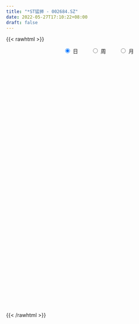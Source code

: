```yaml
---
title: "*ST猛狮 - 002684.SZ"
date: 2022-05-27T17:10:22+08:00
draft: false
---
```

{{< rawhtml >}}
    <div style="text-align: center">
        <label style="padding: 1rem;"><input style="margin-right: .5rem" type="radio" name="period" value="D" checked onclick="period_change(this)">日</label>
        <label style="padding: 1rem;"><input style="margin-right: .5rem" type="radio" name="period" value="W" onclick="period_change(this)">周</label>
        <label style="padding: 1rem;"><input style="margin-right: .5rem" type="radio" name="period" value="M" onclick="period_change(this)">月</label>
    </div>
    <div id="chart" style="height: 700px;"></div> 
    <script type="text/javascript">
        const D_v = [68658.12,59953.4,62856.44,52971.79,72385.37,106961.06,128872.38,133737.3,27646.0,139068.19,127436.49,14644.0,12486.19,20031.07,9833.61,121046.17,46071.0,245497.45,82602.87,15179.0,404014.61,165257.11,10310.57,365838.07,289320.06,208214.78,184524.5,172767.74,177844.11,37338.5,124174.64,274659.53,135331.03,344125.95,238218.56,139671.48,229275.99,200782.03,97525.54,220136.68,138974.07,151183.39,146454.8,115836.39,94513.06,138067.07,79604.88,75981.7,118878.3,92900.66,53537.76,28205.95,181330.69,84608.58,380886.51,229571.09,47563.61,323766.12,205575.9,243277.21,159112.17,168727.17,121867.26,139891.18,103798.99,92843.18,219789.51,248811.68,163109.73,21657.13,24930.96,428241.25,206546.52,112957.24,353219.28,235577.96,217799.98,238201.99,205269.67,152335.07,182016.16,131108.66,316860.97,202354.56,267602.01,191766.23,138732.73,165744.58,88468.84,244027.46,160520.21,183145.58,177636.7,155294.5,103226.93,123749.0,52133.5,242994.87,115068.07,85315.03,95152.97,127931.61,107982.25,81931.0,67758.11,54093.53,59549.14,50500.18,87323.29,46211.3,47123.0,54872.5,65532.17,69880.68,106986.75,52597.55,45606.0,66887.8,46443.5,75153.3,116328.17,97513.83,52583.07,58441.5,65038.7,58018.14,67907.34,26278.5,189996.05,133403.5,141704.85,91636.05,81964.0,69615.43,87948.54,112268.97,84705.5,97878.53,96827.0,68697.5,77219.5,77639.5,110079.6,116626.37,73170.0,28923.0,20443.0,308397.25,229289.87,354881.33,286934.95,199022.45,182734.0,31798.0,19392.0,476272.34,246488.95,212989.37,160905.59,223763.5,176205.05,250120.79,284436.9,179497.5,100406.11,232089.61,106908.4,143634.11,114440.5,112607.18,113054.61,162497.14,228748.0,235814.17,110105.5,205608.53,24137.0,304480.74,330479.13,173174.5,128077.16,134052.16,107167.12,102614.5,89367.0,90900.0,80808.08,177929.0,131863.31,64036.56,94733.0,142320.93,79169.0,171345.63,125883.72,125800.03,113939.0,127489.06,113166.56,123151.74,142152.0,149465.04,112014.0,58683.85,137175.66,151724.3,103946.0,57673.5,72138.66,66092.0,77868.64,71279.66,118596.66,130872.5,122518.5,69605.0,74879.0,76721.0,100256.5,78433.0,63324.0,40571.0,54846.13,46848.13,38363.0,49106.5,62819.66,36840.03,31977.0,167242.52,86071.0,75934.0,37078.0,159079.59,80054.18,109801.48,109517.19,124572.57,83385.68,106140.13,45877.5,197824.19,113753.5,145034.64,121300.6,204540.11,98666.36,18279.0,7931.0,106371.0]
const D_histogram = [0.0,0.0006381766,-0.0034639719,-0.0090379746,-0.0164980625,-0.027264346,-0.0260746522,-0.0276049459,-0.0332496439,-0.0283379509,-0.0170026078,-0.0015583336,0.0156552765,0.0336780011,0.0518244998,0.0689791896,0.067224969,0.0707885186,0.0779751718,0.0875164353,0.0901757668,0.095834821,0.1034971359,0.1073102573,0.0967791273,0.0807796618,0.0664745911,0.0410663879,0.0137663576,0.0039110723,0.0054975314,0.0147979362,0.0290501992,0.0328293197,0.0189221423,0.0182279813,0.0155995006,0.0156899206,0.0244639374,0.0228487184,0.0192215597,0.0061833918,-0.0005968458,-0.005650649,-0.0195553749,-0.0420632682,-0.0559241558,-0.0622348413,-0.0767422535,-0.0807737389,-0.0695473832,-0.0485495231,-0.0217789852,0.0078942149,0.0314314703,0.0293956815,0.0381743437,0.0512695652,0.0560561693,0.050150995,0.0268906729,0.0098649516,-0.0055738936,-0.0134524921,-0.0244451007,-0.0367575444,-0.0306608961,-0.012637323,0.0125839697,0.041604007,0.0720270982,0.0677472415,0.0756095587,0.0911360468,0.1117210003,0.0996812315,0.1020584081,0.1048183232,0.0787166012,0.0567736776,0.0550508865,0.0672428755,0.0573696926,0.064047601,0.0531617729,0.0438421777,0.0333401839,0.0040645059,0.0015615069,-0.0165802518,-0.0492788611,-0.0924658739,-0.1295413056,-0.1426783646,-0.1627718151,-0.1838865453,-0.172844755,-0.1482145276,-0.1243169738,-0.1044007579,-0.1005495907,-0.0767460945,-0.0619314161,-0.06295886,-0.0577640668,-0.0526390196,-0.0540881426,-0.0492477586,-0.0635810879,-0.0813777185,-0.0951212612,-0.0881563778,-0.0639088021,-0.0267633234,-0.0032033932,0.0176335722,0.0279732177,0.0190022124,0.0162235763,0.0327511203,0.0419312339,0.031889428,0.0242933069,0.0255928686,0.0265980257,0.0145418086,0.0102140777,0.0262502383,0.0458533237,0.0340129448,0.0042839347,-0.0178778737,-0.0251597279,-0.0360777535,-0.0224550493,-0.0132589353,-0.0162236509,-0.0240654401,-0.0376890381,-0.0420111334,-0.0280555475,-0.0339439744,-0.0461406082,-0.0545266292,-0.0605985223,-0.0788034361,-0.1028409748,-0.0958546217,-0.0836107445,-0.087029954,-0.0960598234,-0.087492393,-0.0598487256,-0.0541081704,-0.0616354908,-0.0756674311,-0.0928683021,-0.0873294983,-0.0906035774,-0.0983850877,-0.0968724298,-0.0970509912,-0.0763610111,-0.0600941869,-0.0300847087,0.0012902316,0.0159189342,0.0256300427,0.0233951137,0.014374653,0.0079230236,0.0193560506,0.0171046672,0.0306059088,0.0532030761,0.0725374325,0.0975823286,0.1253093524,0.1261749612,0.1200822269,0.1020157178,0.0739679571,0.0543675729,0.039689057,0.0243072491,0.0213609262,0.0186565699,0.0302430044,0.0252214308,0.0227595667,0.02772285,0.0433984688,0.0482751235,0.0498465856,0.0517031344,0.0611813244,0.058207712,0.0659598879,0.0792398859,0.0842588495,0.0925792845,0.1080654297,0.0957141356,0.0669823738,0.0484824516,0.0378931198,0.0346452671,0.0265175558,0.0131441664,-0.0009314856,-0.0236417831,-0.0409470639,-0.0545022634,-0.0604049406,-0.0687221815,-0.0696638926,-0.0747090933,-0.08699694,-0.0978764909,-0.0879346458,-0.0741975732,-0.0573563808,-0.0431507626,-0.0306052272,-0.0184117485,-0.0159706432,-0.021648233,-0.0199421382,-0.013652077,0.0035088023,0.0125358147,0.0057520683,-0.0099608739,-0.029785885,-0.0434229937,-0.0593877386,-0.0739246158,-0.0840832904,-0.0926881449,-0.1009331128,-0.1076520722,-0.09558621,-0.0893918069,-0.0697677302,-0.0419577294,-0.026333582,-0.0210208454,-0.0217635163,-0.0262130639,-0.0320548357]
const D_fast = [0.0,0.0007977208,-0.0041704207,-0.0120039171,-0.0235885206,-0.0411708906,-0.0464998599,-0.0549313901,-0.068888499,-0.0710612938,-0.0639766026,-0.0489219117,-0.0277944826,-0.0013522577,0.0297503659,0.0641498532,0.0792018748,0.1004625541,0.1271430003,0.1585633726,0.1837666458,0.2133844052,0.2469210041,0.2775616898,0.2912253417,0.2954207916,0.2977343686,0.2825927624,0.2587343215,0.2498568043,0.2528176463,0.2658175351,0.2873323479,0.2993187984,0.2901421565,0.2940049908,0.2952763853,0.2992892855,0.3141792866,0.3182762472,0.3194544785,0.3079621585,0.3010327094,0.294566244,0.2757726744,0.242748964,0.2149070374,0.1930376416,0.159344666,0.1351197459,0.1289592558,0.1378197351,0.1591455267,0.1907922805,0.2221874035,0.2275005351,0.2458227832,0.2717353959,0.2905360425,0.2971686169,0.280630963,0.2660714797,0.249239161,0.2379974394,0.2208935557,0.1993917259,0.1978231502,0.2126873925,0.2410546777,0.2804757167,0.3289055824,0.3415625361,0.368327243,0.4066377427,0.4551529464,0.4680334854,0.495925264,0.52488976,0.5184671883,0.5107176841,0.5227576146,0.5517603224,0.5562295627,0.5789193714,0.5813239865,0.5829649358,0.5807979879,0.5525384364,0.550425814,0.5281389924,0.4831206679,0.4168171866,0.3473564285,0.2985497784,0.2377633741,0.1706770076,0.1385076092,0.1260842046,0.1189025149,0.1127185414,0.0914323109,0.0960492835,0.0953811078,0.078613949,0.0693677254,0.0613330178,0.0463618592,0.0388903034,0.0086617022,-0.0294793581,-0.067003216,-0.082077427,-0.0738070519,-0.0433524041,-0.0205933222,0.0046520363,0.0219849862,0.0177645341,0.019041792,0.043757116,0.0634200381,0.0613505892,0.0598277949,0.0675255737,0.0751802372,0.0667594723,0.0649852608,0.087583981,0.1186503973,0.1153132546,0.0866552282,0.0600239513,0.0464521652,0.0265147012,0.0345236431,0.0404050233,0.033384395,0.0195262458,-0.0035196118,-0.0183444904,-0.0114027914,-0.025777212,-0.0495089977,-0.071526676,-0.0927481998,-0.1306539725,-0.1804017549,-0.1973790573,-0.2060378662,-0.2312145641,-0.2642593894,-0.2775650573,-0.2648835713,-0.2726700586,-0.2956062518,-0.3285550498,-0.3689729964,-0.3852665672,-0.4111915406,-0.4435693228,-0.4662747724,-0.4907160816,-0.4891163543,-0.4878730767,-0.4653847758,-0.4336872776,-0.4150788414,-0.3989602222,-0.3953463727,-0.4007731702,-0.4052440438,-0.388972004,-0.3869472207,-0.3657945019,-0.3298965655,-0.2924278511,-0.2429873728,-0.1839330109,-0.1515236618,-0.1275958394,-0.1201584191,-0.1297141904,-0.1357226815,-0.1404789331,-0.1497839287,-0.1473900201,-0.1454302339,-0.1262830483,-0.1249992642,-0.1217712366,-0.1098772408,-0.0833520048,-0.0664065692,-0.0523734607,-0.0375911283,-0.0128176072,-0.0012392917,0.0230028563,0.0560928257,0.0821765017,0.1136417579,0.1561442604,0.1677215002,0.155735332,0.1493560226,0.1482399708,0.1536534348,0.1521551125,0.1420677647,0.1277592413,0.099138498,0.0715964513,0.0444156859,0.0234117736,-0.0020860127,-0.020443697,-0.044166171,-0.0782032527,-0.1135519263,-0.1255937427,-0.1304060633,-0.1279039662,-0.1244860387,-0.1195918101,-0.1120012685,-0.113552824,-0.1246424721,-0.1279219118,-0.1250448698,-0.10700679,-0.0948458238,-0.1001915532,-0.1183947138,-0.1456661962,-0.1701590534,-0.2009707329,-0.233988764,-0.2651682612,-0.296945152,-0.3304233981,-0.3640553755,-0.3758860658,-0.3920396144,-0.3898574703,-0.3725369019,-0.3634961499,-0.3634386246,-0.3696221746,-0.3806249882,-0.394480469]
const D_slow = [0.0,0.0001595442,-0.0007064488,-0.0029659425,-0.0070904581,-0.0139065446,-0.0204252076,-0.0273264441,-0.0356388551,-0.0427233428,-0.0469739948,-0.0473635782,-0.0434497591,-0.0350302588,-0.0220741338,-0.0048293364,0.0119769058,0.0296740355,0.0491678284,0.0710469373,0.093590879,0.1175495842,0.1434238682,0.1702514325,0.1944462144,0.2146411298,0.2312597776,0.2415263745,0.2449679639,0.245945732,0.2473201149,0.2510195989,0.2582821487,0.2664894786,0.2712200142,0.2757770095,0.2796768847,0.2835993648,0.2897153492,0.2954275288,0.3002329187,0.3017787667,0.3016295552,0.300216893,0.2953280493,0.2848122322,0.2708311932,0.2552724829,0.2360869195,0.2158934848,0.198506639,0.1863692582,0.1809245119,0.1828980656,0.1907559332,0.1981048536,0.2076484395,0.2204658308,0.2344798731,0.2470176219,0.2537402901,0.256206528,0.2548130546,0.2514499316,0.2453386564,0.2361492703,0.2284840463,0.2253247155,0.228470708,0.2388717097,0.2568784842,0.2738152946,0.2927176843,0.315501696,0.3434319461,0.3683522539,0.3938668559,0.4200714367,0.4397505871,0.4539440065,0.4677067281,0.4845174469,0.4988598701,0.5148717704,0.5281622136,0.539122758,0.547457804,0.5484739305,0.5488643072,0.5447192442,0.532399529,0.5092830605,0.4768977341,0.441228143,0.4005351892,0.3545635529,0.3113523641,0.2742987322,0.2432194888,0.2171192993,0.1919819016,0.172795378,0.157312524,0.141572809,0.1271317923,0.1139720374,0.1004500017,0.0881380621,0.0722427901,0.0518983605,0.0281180452,0.0060789507,-0.0098982498,-0.0165890806,-0.017389929,-0.0129815359,-0.0059882315,-0.0012376784,0.0028182157,0.0110059958,0.0214888042,0.0294611612,0.035534488,0.0419327051,0.0485822115,0.0522176637,0.0547711831,0.0613337427,0.0727970736,0.0813003098,0.0823712935,0.0779018251,0.0716118931,0.0625924547,0.0569786924,0.0536639586,0.0496080458,0.0435916858,0.0341694263,0.023666643,0.0166527561,0.0081667625,-0.0033683896,-0.0170000469,-0.0321496774,-0.0518505365,-0.0775607802,-0.1015244356,-0.1224271217,-0.1441846102,-0.168199566,-0.1900726643,-0.2050348457,-0.2185618883,-0.233970761,-0.2528876187,-0.2761046943,-0.2979370688,-0.3205879632,-0.3451842351,-0.3694023426,-0.3936650904,-0.4127553432,-0.4277788899,-0.4353000671,-0.4349775092,-0.4309977756,-0.4245902649,-0.4187414865,-0.4151478232,-0.4131670673,-0.4083280547,-0.4040518879,-0.3964004107,-0.3830996417,-0.3649652836,-0.3405697014,-0.3092423633,-0.277698623,-0.2476780663,-0.2221741368,-0.2036821475,-0.1900902543,-0.1801679901,-0.1740911778,-0.1687509462,-0.1640868038,-0.1565260527,-0.150220695,-0.1445308033,-0.1376000908,-0.1267504736,-0.1146816927,-0.1022200463,-0.0892942627,-0.0739989316,-0.0594470036,-0.0429570316,-0.0231470602,-0.0020823478,0.0210624733,0.0480788308,0.0720073646,0.0887529581,0.100873571,0.110346851,0.1190081677,0.1256375567,0.1289235983,0.1286907269,0.1227802811,0.1125435151,0.0989179493,0.0838167142,0.0666361688,0.0492201956,0.0305429223,0.0087936873,-0.0156754354,-0.0376590969,-0.0562084902,-0.0705475854,-0.081335276,-0.0889865829,-0.09358952,-0.0975821808,-0.1029942391,-0.1079797736,-0.1113927929,-0.1105155923,-0.1073816386,-0.1059436215,-0.10843384,-0.1158803112,-0.1267360597,-0.1415829943,-0.1600641482,-0.1810849708,-0.2042570071,-0.2294902853,-0.2564033033,-0.2802998558,-0.3026478075,-0.3200897401,-0.3305791724,-0.3371625679,-0.3424177793,-0.3478586584,-0.3544119243,-0.3624256332]
const D_data = [['2021-04-19', 2.28, 2.33, 2.26, 2.37],['2021-04-20', 2.31, 2.34, 2.29, 2.41],['2021-04-21', 2.31, 2.27, 2.25, 2.31],['2021-04-22', 2.29, 2.22, 2.21, 2.29],['2021-04-23', 2.23, 2.15, 2.13, 2.24],['2021-04-26', 2.15, 2.04, 2.04, 2.15],['2021-04-27', 2.04, 2.14, 1.97, 2.14],['2021-04-28', 2.15, 2.08, 2.08, 2.22],['2021-04-30', 1.98, 1.98, 1.98, 1.98],['2021-05-06', 1.89, 2.08, 1.88, 2.08],['2021-05-07', 2.07, 2.18, 2.05, 2.18],['2021-05-10', 2.29, 2.29, 2.29, 2.29],['2021-05-11', 2.4, 2.4, 2.4, 2.4],['2021-05-12', 2.52, 2.52, 2.52, 2.52],['2021-05-13', 2.65, 2.65, 2.65, 2.65],['2021-05-14', 2.78, 2.78, 2.78, 2.78],['2021-05-17', 2.78, 2.64, 2.64, 2.78],['2021-05-18', 2.51, 2.77, 2.51, 2.77],['2021-05-19', 2.91, 2.91, 2.81, 2.91],['2021-05-20', 3.06, 3.06, 3.06, 3.06],['2021-05-21', 3.0, 3.09, 2.92, 3.21],['2021-05-24', 2.98, 3.24, 2.97, 3.24],['2021-05-25', 3.4, 3.4, 3.4, 3.4],['2021-05-26', 3.39, 3.49, 3.3, 3.57],['2021-05-27', 3.5, 3.4, 3.32, 3.63],['2021-05-28', 3.33, 3.36, 3.28, 3.48],['2021-05-31', 3.32, 3.39, 3.24, 3.45],['2021-06-01', 3.35, 3.22, 3.22, 3.38],['2021-06-02', 3.18, 3.11, 3.06, 3.2],['2021-06-03', 3.11, 3.27, 3.11, 3.27],['2021-06-04', 3.39, 3.43, 3.35, 3.43],['2021-06-07', 3.5, 3.6, 3.36, 3.6],['2021-06-08', 3.6, 3.78, 3.6, 3.78],['2021-06-09', 3.77, 3.76, 3.68, 3.97],['2021-06-10', 3.81, 3.57, 3.57, 3.89],['2021-06-11', 3.52, 3.75, 3.46, 3.75],['2021-06-15', 3.78, 3.77, 3.62, 3.94],['2021-06-16', 3.75, 3.85, 3.61, 3.95],['2021-06-17', 4.0, 4.04, 3.86, 4.04],['2021-06-18', 4.2, 3.99, 3.95, 4.24],['2021-06-21', 3.95, 4.01, 3.88, 4.1],['2021-06-22', 3.99, 3.9, 3.85, 4.08],['2021-06-23', 3.83, 3.97, 3.78, 4.04],['2021-06-24', 3.92, 4.0, 3.87, 4.03],['2021-06-25', 3.97, 3.87, 3.86, 4.05],['2021-06-28', 3.77, 3.68, 3.68, 3.85],['2021-06-29', 3.68, 3.69, 3.66, 3.84],['2021-06-30', 3.69, 3.72, 3.68, 3.83],['2021-07-01', 3.68, 3.54, 3.53, 3.77],['2021-07-02', 3.55, 3.59, 3.5, 3.71],['2021-07-05', 3.56, 3.77, 3.55, 3.77],['2021-07-06', 3.96, 3.96, 3.96, 3.96],['2021-07-07', 4.06, 4.16, 4.02, 4.16],['2021-07-08', 4.33, 4.37, 4.27, 4.37],['2021-07-09', 4.59, 4.48, 4.22, 4.59],['2021-07-12', 4.38, 4.27, 4.26, 4.58],['2021-07-13', 4.27, 4.48, 4.23, 4.48],['2021-07-14', 4.7, 4.66, 4.33, 4.7],['2021-07-15', 4.51, 4.68, 4.45, 4.81],['2021-07-16', 4.68, 4.62, 4.61, 4.91],['2021-07-19', 4.58, 4.39, 4.39, 4.8],['2021-07-20', 4.32, 4.41, 4.18, 4.53],['2021-07-21', 4.39, 4.38, 4.33, 4.5],['2021-07-22', 4.34, 4.44, 4.3, 4.56],['2021-07-23', 4.45, 4.37, 4.35, 4.49],['2021-07-26', 4.38, 4.3, 4.25, 4.45],['2021-07-27', 4.3, 4.52, 4.26, 4.52],['2021-07-28', 4.4, 4.75, 4.31, 4.75],['2021-07-29', 4.9, 4.99, 4.71, 4.99],['2021-07-30', 5.24, 5.24, 5.24, 5.24],['2021-08-02', 5.5, 5.5, 5.5, 5.5],['2021-08-03', 5.78, 5.23, 5.23, 5.78],['2021-08-04', 5.18, 5.49, 5.07, 5.49],['2021-08-05', 5.76, 5.76, 5.49, 5.76],['2021-08-06', 5.9, 6.05, 5.5, 6.05],['2021-08-09', 5.78, 5.8, 5.76, 6.03],['2021-08-10', 5.71, 6.09, 5.69, 6.09],['2021-08-11', 6.01, 6.25, 5.91, 6.38],['2021-08-12', 6.13, 5.96, 5.95, 6.25],['2021-08-13', 5.87, 6.0, 5.85, 6.23],['2021-08-16', 5.85, 6.3, 5.8, 6.3],['2021-08-17', 6.3, 6.62, 6.29, 6.62],['2021-08-18', 6.69, 6.47, 6.37, 6.95],['2021-08-19', 6.31, 6.79, 6.21, 6.79],['2021-08-20', 6.96, 6.68, 6.67, 7.03],['2021-08-23', 6.51, 6.76, 6.4, 6.9],['2021-08-24', 6.71, 6.8, 6.6, 6.93],['2021-08-25', 6.75, 6.55, 6.51, 6.93],['2021-08-26', 6.74, 6.88, 6.68, 6.88],['2021-08-27', 7.0, 6.7, 6.54, 7.12],['2021-08-30', 6.59, 6.43, 6.39, 6.69],['2021-08-31', 6.4, 6.11, 6.11, 6.6],['2021-09-01', 5.93, 5.95, 5.8, 6.09],['2021-09-02', 5.78, 6.07, 5.78, 6.21],['2021-09-03', 6.02, 5.83, 5.82, 6.16],['2021-09-06', 5.71, 5.62, 5.54, 5.87],['2021-09-07', 5.69, 5.9, 5.55, 5.9],['2021-09-08', 6.08, 6.08, 5.92, 6.2],['2021-09-09', 6.01, 6.13, 5.91, 6.33],['2021-09-10', 6.16, 6.14, 6.05, 6.27],['2021-09-13', 6.14, 5.95, 5.88, 6.15],['2021-09-14', 5.85, 6.23, 5.71, 6.25],['2021-09-15', 6.17, 6.19, 6.07, 6.38],['2021-09-16', 6.19, 6.0, 6.0, 6.28],['2021-09-17', 6.02, 6.06, 5.9, 6.21],['2021-09-22', 6.0, 6.06, 5.93, 6.13],['2021-09-23', 6.04, 5.96, 5.89, 6.15],['2021-09-24', 5.92, 6.02, 5.9, 6.09],['2021-09-27', 6.07, 5.72, 5.72, 6.07],['2021-09-28', 5.7, 5.54, 5.5, 5.78],['2021-09-29', 5.62, 5.44, 5.42, 5.67],['2021-09-30', 5.32, 5.61, 5.32, 5.7],['2021-10-08', 5.67, 5.85, 5.64, 5.89],['2021-10-11', 5.94, 6.14, 5.94, 6.14],['2021-10-12', 6.34, 6.12, 6.09, 6.41],['2021-10-13', 6.22, 6.21, 6.03, 6.28],['2021-10-14', 6.16, 6.18, 6.15, 6.35],['2021-10-15', 6.03, 5.96, 5.87, 6.2],['2021-10-18', 5.9, 6.02, 5.9, 6.11],['2021-10-19', 6.01, 6.32, 6.01, 6.32],['2021-10-20', 6.32, 6.33, 6.21, 6.52],['2021-10-21', 6.27, 6.12, 6.01, 6.39],['2021-10-22', 6.08, 6.13, 6.08, 6.32],['2021-10-25', 6.11, 6.25, 6.03, 6.37],['2021-10-26', 6.25, 6.28, 6.25, 6.45],['2021-10-27', 6.18, 6.11, 6.05, 6.35],['2021-10-28', 6.18, 6.18, 6.12, 6.32],['2021-10-29', 6.49, 6.49, 6.49, 6.49],['2021-11-01', 6.81, 6.67, 6.5, 6.81],['2021-11-02', 6.62, 6.34, 6.34, 6.69],['2021-11-03', 6.41, 6.03, 6.02, 6.41],['2021-11-04', 5.9, 5.99, 5.9, 6.12],['2021-11-05', 5.98, 6.09, 5.9, 6.18],['2021-11-08', 5.98, 5.98, 5.85, 6.07],['2021-11-09', 5.97, 6.28, 5.92, 6.28],['2021-11-10', 6.28, 6.28, 6.24, 6.49],['2021-11-11', 6.35, 6.14, 6.01, 6.37],['2021-11-12', 6.14, 6.04, 5.95, 6.14],['2021-11-15', 6.01, 5.89, 5.74, 6.09],['2021-11-16', 5.84, 5.93, 5.76, 6.04],['2021-11-17', 5.93, 6.16, 5.9, 6.22],['2021-11-18', 6.12, 5.91, 5.9, 6.15],['2021-11-19', 5.83, 5.75, 5.7, 5.99],['2021-11-22', 5.57, 5.7, 5.52, 5.82],['2021-11-23', 5.74, 5.64, 5.59, 5.86],['2021-11-24', 5.36, 5.36, 5.36, 5.36],['2021-11-25', 5.09, 5.09, 5.09, 5.09],['2021-11-26', 5.09, 5.34, 5.09, 5.34],['2021-11-29', 5.28, 5.37, 5.21, 5.46],['2021-11-30', 5.43, 5.11, 5.1, 5.64],['2021-12-01', 5.0, 4.91, 4.85, 5.06],['2021-12-02', 4.88, 5.03, 4.77, 5.14],['2021-12-03', 4.95, 5.28, 4.92, 5.28],['2021-12-06', 5.02, 5.02, 5.02, 5.02],['2021-12-07', 4.77, 4.77, 4.77, 4.77],['2021-12-08', 4.53, 4.54, 4.53, 4.74],['2021-12-09', 4.36, 4.31, 4.31, 4.38],['2021-12-10', 4.3, 4.45, 4.17, 4.48],['2021-12-13', 4.32, 4.23, 4.23, 4.37],['2021-12-14', 4.24, 4.02, 4.02, 4.24],['2021-12-15', 3.95, 3.99, 3.88, 4.1],['2021-12-16', 3.95, 3.84, 3.79, 4.05],['2021-12-17', 3.83, 4.03, 3.77, 4.03],['2021-12-20', 3.93, 3.96, 3.86, 4.05],['2021-12-21', 3.97, 4.16, 3.91, 4.16],['2021-12-22', 4.24, 4.27, 4.09, 4.37],['2021-12-23', 4.2, 4.13, 4.11, 4.27],['2021-12-24', 4.07, 4.09, 3.92, 4.18],['2021-12-27', 3.98, 3.92, 3.89, 4.01],['2021-12-28', 3.91, 3.76, 3.72, 3.92],['2021-12-29', 3.75, 3.7, 3.58, 3.76],['2021-12-30', 3.7, 3.89, 3.7, 3.89],['2021-12-31', 3.7, 3.7, 3.7, 3.79],['2022-01-04', 3.59, 3.89, 3.59, 3.89],['2022-01-05', 3.89, 4.08, 3.88, 4.08],['2022-01-06', 4.25, 4.15, 4.06, 4.25],['2022-01-07', 4.36, 4.36, 4.36, 4.36],['2022-01-10', 4.58, 4.58, 4.36, 4.58],['2022-01-11', 4.56, 4.38, 4.35, 4.69],['2022-01-12', 4.37, 4.34, 4.24, 4.46],['2022-01-13', 4.32, 4.18, 4.16, 4.38],['2022-01-14', 4.18, 3.97, 3.97, 4.18],['2022-01-17', 3.85, 3.97, 3.82, 4.05],['2022-01-18', 4.08, 3.95, 3.93, 4.16],['2022-01-19', 3.82, 3.86, 3.79, 3.92],['2022-01-20', 3.84, 3.96, 3.82, 4.05],['2022-01-21', 3.91, 3.94, 3.77, 3.96],['2022-01-24', 4.14, 4.14, 4.04, 4.14],['2022-01-25', 4.05, 3.95, 3.93, 4.16],['2022-01-26', 3.95, 3.96, 3.84, 4.07],['2022-01-27', 4.01, 4.06, 3.95, 4.15],['2022-01-28', 4.03, 4.26, 3.91, 4.26],['2022-02-07', 4.15, 4.2, 4.15, 4.3],['2022-02-08', 4.16, 4.2, 4.09, 4.41],['2022-02-09', 4.15, 4.24, 4.01, 4.25],['2022-02-10', 4.23, 4.4, 4.15, 4.44],['2022-02-11', 4.35, 4.3, 4.28, 4.53],['2022-02-14', 4.45, 4.49, 4.38, 4.52],['2022-02-15', 4.42, 4.67, 4.42, 4.7],['2022-02-16', 4.59, 4.68, 4.5, 4.71],['2022-02-17', 4.64, 4.83, 4.64, 4.89],['2022-02-18', 4.91, 5.07, 4.81, 5.07],['2022-02-21', 4.89, 4.82, 4.82, 4.96],['2022-02-22', 4.58, 4.58, 4.58, 4.65],['2022-02-23', 4.41, 4.64, 4.41, 4.78],['2022-02-24', 4.61, 4.71, 4.59, 4.87],['2022-02-25', 4.67, 4.81, 4.64, 4.89],['2022-02-28', 4.78, 4.76, 4.69, 4.85],['2022-03-01', 4.75, 4.67, 4.61, 4.77],['2022-03-02', 4.64, 4.61, 4.55, 4.72],['2022-03-03', 4.6, 4.41, 4.4, 4.65],['2022-03-04', 4.45, 4.36, 4.33, 4.56],['2022-03-07', 4.3, 4.3, 4.14, 4.49],['2022-03-08', 4.35, 4.31, 4.25, 4.48],['2022-03-09', 4.33, 4.2, 4.09, 4.4],['2022-03-10', 4.26, 4.22, 4.18, 4.3],['2022-03-11', 4.12, 4.1, 4.04, 4.15],['2022-03-14', 4.06, 3.9, 3.9, 4.15],['2022-03-15', 3.77, 3.78, 3.71, 4.01],['2022-03-16', 3.86, 3.96, 3.75, 3.97],['2022-03-17', 4.02, 4.0, 3.97, 4.1],['2022-03-18', 4.01, 4.06, 3.94, 4.09],['2022-03-21', 4.07, 4.06, 3.98, 4.12],['2022-03-22', 4.02, 4.07, 3.99, 4.11],['2022-03-23', 4.05, 4.1, 4.02, 4.14],['2022-03-24', 4.07, 3.99, 3.99, 4.11],['2022-03-25', 3.97, 3.85, 3.8, 4.03],['2022-03-28', 3.85, 3.9, 3.75, 3.92],['2022-03-29', 3.88, 3.95, 3.84, 3.95],['2022-03-30', 3.89, 4.13, 3.75, 4.15],['2022-03-31', 4.08, 4.09, 4.05, 4.27],['2022-04-01', 4.1, 3.89, 3.89, 4.12],['2022-04-06', 3.7, 3.7, 3.7, 3.7],['2022-04-07', 3.52, 3.52, 3.52, 3.7],['2022-04-08', 3.5, 3.46, 3.46, 3.58],['2022-04-11', 3.39, 3.29, 3.29, 3.49],['2022-04-12', 3.15, 3.15, 3.13, 3.24],['2022-04-13', 3.16, 3.05, 2.99, 3.26],['2022-04-14', 3.03, 2.92, 2.91, 3.11],['2022-04-15', 2.77, 2.77, 2.77, 2.86],['2022-04-18', 2.63, 2.63, 2.63, 2.76],['2022-04-19', 2.5, 2.76, 2.5, 2.76],['2022-04-20', 2.66, 2.62, 2.62, 2.83],['2022-04-21', 2.57, 2.75, 2.5, 2.75],['2022-04-22', 2.61, 2.89, 2.61, 2.89],['2022-04-25', 2.76, 2.78, 2.76, 3.03],['2022-04-26', 2.69, 2.64, 2.64, 2.82],['2022-04-27', 2.51, 2.51, 2.51, 2.51],['2022-04-28', 2.38, 2.38, 2.38, 2.38],['2022-04-29', 2.26, 2.26, 2.26, 2.36]]
const W_v = [270163.29,226162.6,257387.32,116011.4,147410.44,123173.01,120030.11,154073.55,162867.06,132885.51,84640.98,40306.73,6744.58,69506.08,101373.68,185700.56,183778.19,147838.31,198026.71,222131.82,209834.01,89391.09,122444.27,52726.06,254715.99,513823.92,231031.48,130598.99,109413.62,104338.78,140182.93,77288.12,76040.98,61718.88,50268.81,1578.0,344447.27,238265.66,477710.94,293737.49,143744.97,204068.92,193306.39,210051.44,208445.76,155928.44,317146.95,270018.96,156874.78,362078.61,1095001.24,1252588.3999999999,1307893.9900000002,4290851.0899999999,2269183.6699999999,1981807.5300000003,1489208.1400000001,1673750.3700000001,1372941.48,983688.5599999999,1837395.6499999999,1402517.1899999999,870311.41,1065946.8699999999,1440812.01,1486985.4499999997,597260.86,565576.84,447711.5600000001,860302.86,620934.21,861093.8500000001,1048509.5600000001,778793.28,595309.54,492101.79,341196.63,301877.04,1333010.8600000001,447647.76,1299613.54,1372814.5299999998,718087.4600000001,596912.2100000001,669223.3099999999,1560635.7999999998,1398267.5800000001,1736297.8600000001,2732142.3999999999,2142446.6599999997,1390375.4299999999,1127744.24,1259476.8399999999,2386769.4699999997,1377892.3800000001,215663.29,77032.0,299366.14,602036.0600000001,747825.4199999999,409174.07,589111.65,373831.14,218265.64,695999.86,568014.37,606833.6899999999,363041.86,327724.66,250163.3,170290.6,201240.29,249876.59,344696.67,252038.52,239286.45,169634.58,17952.52,145991.38,139916.7,141090.21,288929.14,184773.06,195482.6,513219.87,547633.49,667660.04,615243.9399999999,548494.6899999999,634491.6100000001,280928.16,755804.45,569970.9300000001,368294.88,350253.21,376342.93,242583.21,376179.51,668096.77,536958.1799999999,395469.64,243017.38,198342.45,115938.81,112767.3,219324.8,178353.15,122819.6,114690.59,137169.65,102530.59,115098.28,125108.45,354786.9,186314.74,204785.66,356372.65,257261.15,217338.55,176931.21,415452.43,147169.56,194240.18,221726.87,133262.81,205991.96,423165.55,291826.5,252723.75,33801.46,173657.49,124349.68,68553.91,144880.35,106356.0,124461.43,94214.03,115531.06,209595.13,222808.66,231559.71,218496.99,273837.66,212809.16,266538.32,253956.47,265502.39,250133.52,228010.95,459911.55,410212.31,825710.0999999999,814581.0100000001,833029.6299999999,669505.9500000001,385290.09,451098.0499999999,316825.12,397216.74,266504.68,178041.04,793364.9299999999,1038940.5900000001,696649.49,1132006.55,747720.24,646961.71,505432.61,728569.49,1049753.9300000002,693396.77,746211.23,1125895.25,1049184.6699999999,1099942.3600000001,828739.84,779823.9199999999,619260.47,480755.94,164142.85,235530.09,65532.17,341958.78,388021.87,275684.18,638704.4500000001,452416.97,430463.1,547559.62,1252862.5999999999,986940.66,1095431.8300000001,762535.73,731347.4299999999,575665.2000000001,1070263.6899999999,470856.7,610882.8,616137.38,655424.4,563543.8100000001,345052.46,516471.66,359305.5,251983.42,398064.55,276211.77,533417.05,623790.4300000001,435787.47]
const W_histogram = [0.0,0.0140207407,0.0798094722,0.0627019009,0.0852859283,0.0651141065,0.0806368242,0.0712413403,0.1085693876,0.0689111253,-0.0200526783,-0.0642711912,-0.0856314661,-0.0777501838,-0.095108995,-0.0991195762,-0.0144725479,0.0240617363,0.0944853541,0.155085925,0.0997939899,0.1563504456,0.0919322197,0.0100782094,0.0061859617,-0.0941684618,-0.3139639749,-0.4489664143,-0.4952802662,-0.5060616725,-0.4896625512,-0.4610762438,-0.4259370765,-0.3754366037,-0.337521237,-0.3980570074,-0.5085612859,-0.5202648352,-0.4114449725,-0.4328757618,-0.3742909281,-0.3730710264,-0.300444499,-0.2129875297,-0.1733029849,-0.1333377751,-0.0790333726,-0.0145789755,0.0082192993,-0.1590405758,-0.3431209034,-0.4768961733,-0.3061982393,-0.0792717541,-0.0285667751,-0.0092203419,-0.0577470657,-0.0567951719,-0.1179252805,-0.1321690821,-0.0610943404,-0.0135205111,-0.0156866896,0.0436559788,0.1574861586,0.1893755642,0.2035406511,0.1517831732,0.0980882219,0.1019296591,0.1324656243,0.1669815378,0.2528561709,0.2656497219,0.2824154689,0.2816412187,0.2603374353,0.2617892713,0.2666202839,0.2612211884,0.3084481403,0.3171964481,0.2987310019,0.218823258,0.2030122047,0.2366763238,0.2588412324,0.2650268429,0.370035011,0.4068288896,0.3431281408,0.3198284555,0.2974549394,0.3010457139,0.1860189302,0.0667067188,-0.0919468452,-0.2246127013,-0.3392670541,-0.393090682,-0.4369781652,-0.4164580585,-0.3863275065,-0.2934363911,-0.201146767,-0.1168045495,-0.0696785219,-0.0315979013,0.0033562388,0.0166418124,0.0373095721,0.0576068092,0.0675420245,0.0843476491,0.1088535257,0.1200604406,0.1144125773,0.1218483021,0.127244407,0.1237692862,0.1267592853,0.1244213728,0.1243265939,0.1298266072,0.1707961156,0.2269930116,0.2714018961,0.3297264288,0.4318928134,0.4913806559,0.5026492389,0.430904436,0.4107392228,0.3534627795,0.2444901701,0.1905954735,0.1442572635,0.1130519434,0.1195132104,0.1298267603,0.0957695738,0.0558903774,0.0034762032,-0.0221461058,-0.0531946891,-0.0546248412,-0.0774963907,-0.0952006291,-0.1142646197,-0.1214338992,-0.1364496223,-0.1361398997,-0.1201868407,-0.0745695448,-0.0623584325,-0.0581819587,-0.0514696503,-0.0989238579,-0.1348576581,-0.165208673,-0.1658421996,-0.178708837,-0.1987993241,-0.2097859435,-0.2089069407,-0.2103715595,-0.1629710802,-0.1374722257,-0.1120461879,-0.0845524059,-0.0748801052,-0.0575690357,-0.0483717534,-0.0261248009,-0.0153123689,0.0018411078,0.0067493793,0.0037099105,-0.0079892295,-0.0295899994,-0.0453481266,-0.054600244,-0.0604414175,-0.0732733648,-0.0762456077,-0.0803665094,-0.1090588844,-0.119490682,-0.1074470818,-0.0548993706,0.0025370758,0.043428398,0.0583052748,0.0802147535,0.0905227114,0.0889833213,0.0754288928,0.0574350054,0.0361945613,0.0375627383,0.0784712915,0.1233325179,0.1654856975,0.1905910783,0.2192151838,0.2429391862,0.2388201808,0.2067104969,0.2329355724,0.245954828,0.2245649708,0.2536933946,0.3085514597,0.321074173,0.3522605482,0.3505875727,0.270809912,0.2209474374,0.1670566224,0.1156379179,0.0445880401,0.0063381314,-0.0176590107,-0.0275955169,-0.0160099488,-0.0400070307,-0.0626212952,-0.0983568722,-0.1478772599,-0.1807685351,-0.2502403826,-0.3122628046,-0.3350205644,-0.3599293643,-0.3170517353,-0.3002205239,-0.2769384001,-0.2278660759,-0.182550999,-0.0949634178,-0.0509874886,-0.0486609342,-0.0603250985,-0.0659695405,-0.078243691,-0.0778970339,-0.0994748305,-0.1500291754,-0.1640610626,-0.2019551257]
const W_fast = [0.0,0.0175259259,0.1032670254,0.1018349293,0.1457404389,0.1418471436,0.1775290674,0.1859439185,0.2504143128,0.2279838318,0.1340068586,0.0737205479,0.0309524065,0.0193961429,-0.0217399171,-0.0505303924,0.0304984989,0.0750482172,0.1690931736,0.2684652257,0.2381217881,0.3337658552,0.2923306843,0.2129962263,0.210650469,0.0867539301,-0.2115325768,-0.4587766198,-0.6289105382,-0.7662073626,-0.8722238791,-0.9589066327,-1.0302517345,-1.0736104126,-1.1200753552,-1.2801253774,-1.5177699774,-1.6595397355,-1.6535811159,-1.7832308457,-1.818218744,-1.9102665989,-1.9127511963,-1.8785411094,-1.8821823107,-1.8755515447,-1.8410054854,-1.7801958322,-1.7553427326,-1.9623627516,-2.232223305,-2.4852226183,-2.3910742441,-2.1839656975,-2.1404024123,-2.1233610645,-2.1863245547,-2.1995714539,-2.2901828826,-2.3374689548,-2.2816677982,-2.2374740966,-2.2435619476,-2.1733052844,-2.020103565,-1.9408702684,-1.8758200187,-1.8896317032,-1.9188045991,-1.8894807471,-1.8258283759,-1.7495670779,-1.600478402,-1.5212724206,-1.4339028064,-1.3642667519,-1.3204861764,-1.2535870227,-1.182100939,-1.1221947374,-0.9978557505,-0.9098083306,-0.8535910263,-0.8787929557,-0.8438509579,-0.7510177578,-0.6641425411,-0.5917002199,-0.394183299,-0.2556821981,-0.2336009116,-0.176943483,-0.1249532643,-0.0461010614,-0.1146231125,-0.2172586442,-0.3988989195,-0.587717951,-0.7871890673,-0.9392853657,-1.0924173901,-1.176011798,-1.2424631228,-1.2229311051,-1.1809281727,-1.1257870927,-1.0960806955,-1.0658995503,-1.0301063504,-1.0126603237,-0.982665171,-0.9479662316,-0.9211455102,-0.8832529733,-0.8315337153,-0.7903116903,-0.7673564092,-0.7294586088,-0.6922514022,-0.6647842015,-0.630104381,-0.6013369504,-0.5703500808,-0.5323934156,-0.4487248784,-0.3357797295,-0.2235203709,-0.082764231,0.127375357,0.3097083634,0.4466392561,0.4826205623,0.5651401547,0.5962294062,0.5483793395,0.5421335112,0.5318596171,0.5289172828,0.5652568524,0.6080270924,0.5979122993,0.5720056973,0.5204605739,0.4893017384,0.4449544828,0.4298681204,0.3876224732,0.3461180776,0.298487932,0.2609601777,0.2118320491,0.1781067968,0.1640131455,0.1909880553,0.1876095595,0.1772405436,0.1710854394,0.0989002674,0.0292520526,-0.0424011305,-0.084495207,-0.1420390537,-0.2118293718,-0.2752624771,-0.3266102095,-0.3806677182,-0.3740100089,-0.3828792108,-0.38546472,-0.3791090394,-0.3881567651,-0.3852379545,-0.3881336105,-0.3724178583,-0.3654335184,-0.3478197648,-0.3412241485,-0.3433361397,-0.3570325871,-0.3860308569,-0.4131260157,-0.4360281941,-0.456979722,-0.4881300105,-0.5101636553,-0.5343761843,-0.5903332804,-0.6306377486,-0.6454559188,-0.6066330502,-0.5485623349,-0.4968139132,-0.4673607176,-0.4253975505,-0.3924589148,-0.3717524746,-0.3664496799,-0.370084816,-0.3822766198,-0.3715177581,-0.3109913821,-0.2352970262,-0.1517724223,-0.0790192719,0.0044086296,0.0888674285,0.1444534683,0.1640214087,0.2484803773,0.3229883398,0.3577397254,0.4502914978,0.5822874278,0.6750786844,0.7943301966,0.8803041143,0.8682289316,0.8736033164,0.861476657,0.838967432,0.7790645642,0.7423991884,0.7139872935,0.6971519081,0.704734989,0.6707361494,0.6324665611,0.5721417661,0.4856520634,0.4075686545,0.2755367113,0.1354485881,0.0289356872,-0.0859554538,-0.1223407585,-0.1805646781,-0.2265171544,-0.2344113491,-0.2347340219,-0.1708872953,-0.1396582382,-0.1494969173,-0.1762423563,-0.1983791834,-0.2302142566,-0.2493418581,-0.2957883623,-0.383850001,-0.4388971539,-0.5272799984]
const W_slow = [0.0,0.0035051852,0.0234575532,0.0391330284,0.0604545105,0.0767330371,0.0968922432,0.1147025783,0.1418449252,0.1590727065,0.1540595369,0.1379917391,0.1165838726,0.0971463267,0.0733690779,0.0485891838,0.0449710469,0.0509864809,0.0746078195,0.1133793007,0.1383277982,0.1774154096,0.2003984645,0.2029180169,0.2044645073,0.1809223918,0.1024313981,-0.0098102055,-0.133630272,-0.2601456901,-0.3825613279,-0.4978303889,-0.604314658,-0.6981738089,-0.7825541182,-0.88206837,-1.0092086915,-1.1392749003,-1.2421361434,-1.3503550839,-1.4439278159,-1.5371955725,-1.6123066973,-1.6655535797,-1.7088793259,-1.7422137697,-1.7619721128,-1.7656168567,-1.7635620319,-1.8033221758,-1.8891024017,-2.008326445,-2.0848760048,-2.1046939433,-2.1118356371,-2.1141407226,-2.128577489,-2.142776282,-2.1722576021,-2.2052998727,-2.2205734578,-2.2239535855,-2.2278752579,-2.2169612632,-2.1775897236,-2.1302458325,-2.0793606698,-2.0414148765,-2.016892821,-1.9914104062,-1.9582940001,-1.9165486157,-1.853334573,-1.7869221425,-1.7163182753,-1.6459079706,-1.5808236118,-1.515376294,-1.448721223,-1.3834159259,-1.3063038908,-1.2270047788,-1.1523220283,-1.0976162138,-1.0468631626,-0.9876940816,-0.9229837735,-0.8567270628,-0.7642183101,-0.6625110877,-0.5767290524,-0.4967719386,-0.4224082037,-0.3471467752,-0.3006420427,-0.283965363,-0.3069520743,-0.3631052496,-0.4479220132,-0.5461946837,-0.655439225,-0.7595537396,-0.8561356162,-0.929494714,-0.9797814057,-1.0089825431,-1.0264021736,-1.0343016489,-1.0334625892,-1.0293021361,-1.0199747431,-1.0055730408,-0.9886875347,-0.9676006224,-0.940387241,-0.9103721308,-0.8817689865,-0.851306911,-0.8194958092,-0.7885534877,-0.7568636663,-0.7257583231,-0.6946766747,-0.6622200229,-0.619520994,-0.5627727411,-0.494922267,-0.4124906598,-0.3045174565,-0.1816722925,-0.0560099828,0.0517161262,0.1544009319,0.2427666268,0.3038891693,0.3515380377,0.3876023536,0.4158653394,0.445743642,0.4782003321,0.5021427255,0.5161153199,0.5169843707,0.5114478442,0.4981491719,0.4844929616,0.465118864,0.4413187067,0.4127525518,0.382394077,0.3482816714,0.3142466965,0.2841999863,0.2655576001,0.249967992,0.2354225023,0.2225550897,0.1978241252,0.1641097107,0.1228075425,0.0813469926,0.0366697833,-0.0130300477,-0.0654765336,-0.1177032688,-0.1702961586,-0.2110389287,-0.2454069851,-0.2734185321,-0.2945566336,-0.3132766599,-0.3276689188,-0.3397618571,-0.3462930574,-0.3501211496,-0.3496608726,-0.3479735278,-0.3470460502,-0.3490433576,-0.3564408574,-0.3677778891,-0.3814279501,-0.3965383045,-0.4148566457,-0.4339180476,-0.4540096749,-0.481274396,-0.5111470665,-0.538008837,-0.5517336796,-0.5510994107,-0.5402423112,-0.5256659925,-0.5056123041,-0.4829816262,-0.4607357959,-0.4418785727,-0.4275198214,-0.418471181,-0.4090804965,-0.3894626736,-0.3586295441,-0.3172581197,-0.2696103502,-0.2148065542,-0.1540717577,-0.0943667125,-0.0426890882,0.0155448049,0.0770335118,0.1331747545,0.1965981032,0.2737359681,0.3540045114,0.4420696484,0.5297165416,0.5974190196,0.652655879,0.6944200346,0.723329514,0.7344765241,0.7360610569,0.7316463042,0.724747425,0.7207449378,0.7107431801,0.6950878563,0.6704986383,0.6335293233,0.5883371895,0.5257770939,0.4477113927,0.3639562516,0.2739739106,0.1947109767,0.1196558458,0.0504212457,-0.0065452732,-0.052183023,-0.0759238774,-0.0886707496,-0.1008359831,-0.1159172578,-0.1324096429,-0.1519705656,-0.1714448241,-0.1963135318,-0.2338208256,-0.2748360913,-0.3253248727]
const W_data = [['2016-11-11', 20.3545, 21.0001, 20.035, 21.9652],['2016-11-18', 21.1199, 21.2198, 20.4343, 21.8854],['2016-11-25', 21.0467, 22.125, 21.0467, 22.298],['2016-12-02', 22.1316, 21.2797, 20.8004, 22.2914],['2016-12-09', 20.7871, 21.8587, 20.7671, 22.3047],['2016-12-16', 21.8587, 21.3995, 19.7022, 21.9852],['2016-12-23', 21.9053, 21.9053, 21.1133, 22.1849],['2016-12-30', 21.912, 21.6857, 21.5659, 22.5377],['2017-01-06', 21.6923, 22.4378, 21.4993, 22.4578],['2017-01-13', 22.4977, 21.5592, 21.3396, 22.8172],['2017-01-20', 21.4061, 20.634, 19.4026, 21.5326],['2017-01-26', 20.634, 20.8204, 20.3678, 20.9468],['2017-02-03', 20.8204, 20.8869, 20.6074, 20.9668],['2017-02-10', 20.867, 21.1665, 19.4026, 21.9586],['2017-02-17', 21.2996, 20.7671, 20.634, 21.3662],['2017-02-24', 20.867, 20.8071, 20.5142, 21.2663],['2017-03-03', 20.7605, 22.0984, 20.5342, 22.1649],['2017-03-10', 22.0318, 21.8654, 21.5193, 22.2648],['2017-03-17', 21.8521, 22.6175, 21.5526, 22.8239],['2017-03-24', 22.8572, 22.9637, 22.4711, 23.5095],['2017-03-31', 23.3231, 21.6457, 21.1665, 23.4229],['2017-04-07', 21.8188, 23.1767, 21.5725, 23.2299],['2017-04-14', 23.2832, 21.7656, 21.6324, 23.2832],['2017-04-21', 21.7656, 21.2198, 20.3145, 21.8321],['2017-11-03', 23.34, 22.0, 20.5, 23.34],['2017-11-10', 21.26, 20.5, 19.85, 22.8],['2017-11-17', 20.5, 17.99, 17.6, 20.87],['2017-11-24', 17.8, 17.79, 17.02, 18.5],['2017-12-01', 17.79, 18.02, 17.22, 18.58],['2017-12-08', 18.05, 17.88, 17.3, 18.52],['2017-12-15', 17.9, 17.79, 17.51, 18.63],['2017-12-22', 17.83, 17.62, 17.45, 17.88],['2017-12-29', 17.87, 17.44, 17.01, 17.87],['2018-01-05', 17.9, 17.45, 17.41, 18.0],['2018-01-12', 17.46, 17.14, 16.8, 17.57],['2018-02-14', 15.43, 15.43, 15.43, 15.43],['2018-03-02', 13.89, 13.84, 12.63, 14.99],['2018-03-09', 13.82, 14.18, 13.4, 14.29],['2018-03-16', 14.19, 15.41, 14.19, 16.1],['2018-03-23', 15.17, 13.49, 13.33, 15.2],['2018-03-30', 13.4, 14.07, 13.14, 14.28],['2018-04-04', 13.12, 13.0, 12.77, 13.83],['2018-04-13', 12.79, 13.6, 12.6, 13.79],['2018-04-20', 13.35, 13.78, 13.2, 14.55],['2018-04-27', 13.78, 13.13, 12.71, 13.78],['2018-05-04', 13.0, 12.98, 12.52, 13.16],['2018-05-11', 12.9, 13.08, 12.47, 13.12],['2018-05-18', 13.08, 13.24, 12.93, 13.75],['2018-05-25', 13.27, 12.7, 12.35, 13.27],['2018-06-01', 12.7, 9.61, 9.61, 12.7],['2018-06-08', 9.35, 7.98, 7.8, 9.53],['2018-06-15', 7.99, 7.14, 6.7, 8.01],['2018-06-22', 6.97, 10.45, 6.75, 10.45],['2018-06-29', 11.5, 11.78, 9.96, 12.86],['2018-07-06', 11.5, 9.98, 9.57, 11.75],['2018-07-13', 10.01, 9.46, 9.41, 10.75],['2018-07-20', 8.51, 8.2, 7.66, 8.61],['2018-07-27', 8.03, 8.34, 7.9, 8.82],['2018-08-03', 8.08, 7.02, 6.96, 8.55],['2018-08-10', 6.75, 6.99, 6.41, 7.25],['2018-08-17', 6.86, 7.82, 6.86, 8.4],['2018-08-24', 7.74, 7.5, 7.22, 8.14],['2018-08-31', 7.42, 6.67, 6.53, 7.61],['2018-09-07', 6.7, 7.29, 6.7, 7.75],['2018-09-14', 7.28, 8.21, 6.8, 8.77],['2018-09-21', 7.76, 7.41, 7.12, 7.88],['2018-09-28', 7.3, 7.17, 7.1, 7.5],['2018-10-12', 6.91, 6.09, 5.75, 7.09],['2018-10-19', 6.16, 5.59, 5.27, 6.3],['2018-10-26', 5.72, 5.97, 5.54, 6.5],['2018-11-02', 5.98, 6.21, 5.77, 6.49],['2018-11-09', 6.2, 6.28, 6.13, 6.66],['2018-11-16', 6.25, 7.15, 6.21, 7.3],['2018-11-23', 7.12, 6.45, 6.4, 7.56],['2018-11-30', 6.45, 6.55, 6.32, 7.18],['2018-12-07', 6.69, 6.36, 6.35, 6.99],['2018-12-14', 6.37, 6.03, 6.03, 6.48],['2018-12-21', 6.03, 6.25, 5.91, 6.39],['2018-12-28', 6.88, 6.31, 6.28, 8.0],['2019-01-04', 6.25, 6.19, 5.84, 6.4],['2019-01-11', 6.22, 7.0, 6.12, 7.25],['2019-01-18', 6.83, 6.74, 6.67, 7.49],['2019-01-25', 6.77, 6.45, 6.33, 6.9],['2019-02-01', 6.5, 5.46, 5.2, 6.59],['2019-02-15', 5.48, 6.02, 5.48, 6.33],['2019-02-22', 6.07, 6.72, 6.01, 6.82],['2019-03-01', 6.73, 6.79, 6.61, 7.28],['2019-03-08', 6.84, 6.75, 6.73, 7.53],['2019-03-15', 6.73, 8.43, 6.73, 8.84],['2019-03-22', 8.3, 8.17, 8.0, 8.99],['2019-03-29', 7.8, 7.05, 6.6, 8.06],['2019-04-04', 7.06, 7.51, 6.91, 7.65],['2019-04-12', 7.48, 7.58, 6.96, 7.86],['2019-04-19', 7.47, 8.04, 7.1, 8.48],['2019-04-26', 7.84, 6.4, 6.3, 7.84],['2019-04-30', 6.3, 5.77, 5.76, 6.3],['2019-05-10', 5.48, 4.47, 4.47, 5.48],['2019-05-17', 4.25, 3.83, 3.6, 4.25],['2019-05-24', 3.64, 3.1, 3.1, 3.64],['2019-05-31', 3.04, 3.04, 2.91, 3.18],['2019-06-06', 3.01, 2.48, 2.48, 3.05],['2019-06-14', 2.47, 2.78, 2.35, 2.78],['2019-06-21', 2.77, 2.6, 2.43, 2.77],['2019-06-28', 2.68, 3.32, 2.63, 3.32],['2019-07-05', 3.49, 3.48, 3.41, 3.84],['2019-07-12', 3.31, 3.59, 3.14, 3.59],['2019-07-19', 3.41, 3.26, 3.21, 3.71],['2019-07-26', 3.2, 3.19, 3.05, 3.3],['2019-08-02', 3.2, 3.19, 3.13, 3.34],['2019-08-09', 3.17, 2.91, 2.9, 3.2],['2019-08-16', 3.0, 2.97, 2.87, 3.03],['2019-08-23', 2.96, 2.97, 2.95, 3.1],['2019-08-30', 2.9, 2.83, 2.81, 2.93],['2019-09-06', 2.73, 2.91, 2.73, 3.16],['2019-09-12', 2.93, 3.06, 2.9, 3.18],['2019-09-20', 2.94, 2.95, 2.91, 3.08],['2019-09-27', 2.97, 2.72, 2.7, 2.97],['2019-09-30', 2.76, 2.86, 2.76, 2.86],['2019-10-11', 2.89, 2.85, 2.71, 3.0],['2019-10-18', 2.85, 2.73, 2.71, 2.88],['2019-10-25', 2.74, 2.8, 2.5, 2.8],['2019-11-01', 2.94, 2.73, 2.66, 2.94],['2019-11-08', 2.74, 2.75, 2.59, 2.81],['2019-11-15', 2.74, 2.84, 2.66, 2.84],['2019-11-22', 2.86, 3.44, 2.78, 3.44],['2019-11-29', 3.38, 3.97, 3.12, 3.97],['2019-12-06', 3.9, 4.22, 3.85, 4.64],['2019-12-13', 4.26, 4.85, 4.03, 5.28],['2019-12-20', 4.8, 6.09, 4.8, 6.09],['2019-12-27', 6.38, 6.33, 6.33, 7.05],['2020-01-03', 6.01, 6.3, 5.53, 6.3],['2020-01-10', 6.58, 5.47, 5.47, 6.62],['2020-01-17', 5.55, 6.22, 5.02, 6.22],['2020-01-23', 6.29, 5.88, 5.55, 6.57],['2020-02-07', 5.59, 5.06, 4.92, 5.59],['2020-02-14', 5.13, 5.53, 5.05, 5.86],['2020-02-21', 5.55, 5.54, 5.4, 5.78],['2020-02-28', 5.5, 5.68, 5.14, 5.68],['2020-03-06', 5.67, 6.24, 5.4, 6.83],['2020-03-13', 5.98, 6.5, 5.71, 6.55],['2020-03-20', 6.51, 6.04, 5.8, 6.72],['2020-03-27', 6.21, 5.9, 5.8, 6.41],['2020-04-03', 5.92, 5.59, 5.4, 5.96],['2020-04-10', 5.65, 5.78, 5.63, 5.85],['2020-04-17', 5.78, 5.6, 5.57, 5.81],['2020-04-24', 5.65, 5.91, 5.63, 6.32],['2020-04-30', 5.95, 5.59, 5.49, 6.2],['2020-05-08', 5.71, 5.54, 5.42, 5.85],['2020-05-15', 5.44, 5.4, 5.28, 5.6],['2020-05-22', 5.4, 5.44, 5.13, 5.71],['2020-05-29', 5.44, 5.23, 5.12, 5.44],['2020-06-05', 5.24, 5.32, 5.23, 5.49],['2020-06-12', 5.36, 5.5, 5.36, 5.58],['2020-06-19', 5.5, 6.0, 5.5, 6.43],['2020-06-24', 6.21, 5.72, 5.69, 6.24],['2020-07-03', 5.6, 5.65, 5.55, 5.99],['2020-07-10', 5.65, 5.7, 5.52, 5.76],['2020-07-17', 5.69, 4.88, 4.88, 5.76],['2020-07-24', 5.0, 4.73, 4.7, 5.03],['2020-07-31', 4.8, 4.52, 4.52, 4.92],['2020-08-07', 4.57, 4.69, 4.25, 4.84],['2020-08-14', 4.58, 4.37, 4.27, 4.68],['2020-08-21', 4.37, 4.04, 3.96, 4.49],['2020-08-28', 4.07, 3.9, 3.73, 4.21],['2020-09-04', 4.0, 3.84, 3.71, 4.0],['2020-09-11', 3.8, 3.62, 3.28, 3.84],['2020-09-18', 3.73, 4.18, 3.64, 4.4],['2020-09-25', 3.97, 3.95, 3.67, 4.22],['2020-09-30', 3.99, 3.95, 3.8, 4.15],['2020-10-09', 3.93, 4.0, 3.91, 4.03],['2020-10-16', 4.0, 3.77, 3.7, 4.05],['2020-10-23', 3.91, 3.84, 3.6, 3.91],['2020-10-30', 3.89, 3.72, 3.68, 3.95],['2020-11-06', 3.91, 3.89, 3.88, 4.32],['2020-11-13', 3.9, 3.77, 3.72, 3.92],['2020-11-20', 3.75, 3.87, 3.69, 3.93],['2020-11-27', 3.85, 3.73, 3.66, 3.85],['2020-12-04', 3.73, 3.59, 3.55, 3.73],['2020-12-11', 3.55, 3.39, 3.19, 3.61],['2020-12-18', 3.55, 3.11, 3.07, 3.55],['2020-12-25', 3.11, 3.0, 2.97, 3.33],['2020-12-31', 3.0, 2.92, 2.71, 3.0],['2021-01-08', 2.95, 2.82, 2.71, 3.07],['2021-01-15', 2.84, 2.57, 2.44, 2.95],['2021-01-22', 2.49, 2.53, 2.43, 2.64],['2021-01-29', 2.56, 2.37, 2.32, 2.62],['2021-02-05', 2.25, 1.83, 1.83, 2.25],['2021-02-10', 1.82, 1.79, 1.69, 1.92],['2021-02-19', 1.88, 1.91, 1.79, 1.93],['2021-02-26', 1.88, 2.45, 1.88, 2.45],['2021-03-05', 2.35, 2.71, 2.23, 2.71],['2021-03-12', 2.85, 2.71, 2.71, 3.14],['2021-03-19', 2.6, 2.5, 2.48, 2.97],['2021-03-26', 2.45, 2.67, 2.4, 2.93],['2021-04-02', 2.63, 2.61, 2.44, 2.75],['2021-04-09', 2.56, 2.49, 2.44, 2.64],['2021-04-16', 2.48, 2.3, 2.19, 2.48],['2021-04-23', 2.28, 2.15, 2.13, 2.41],['2021-04-30', 2.15, 1.98, 1.97, 2.22],['2021-05-07', 1.89, 2.18, 1.88, 2.18],['2021-05-14', 2.29, 2.78, 2.29, 2.78],['2021-05-21', 2.78, 3.09, 2.51, 3.21],['2021-05-28', 2.98, 3.36, 2.97, 3.63],['2021-06-04', 3.32, 3.43, 3.06, 3.45],['2021-06-11', 3.5, 3.75, 3.36, 3.97],['2021-06-18', 3.78, 3.99, 3.61, 4.24],['2021-06-25', 3.95, 3.87, 3.78, 4.1],['2021-07-02', 3.77, 3.59, 3.5, 3.85],['2021-07-09', 3.56, 4.48, 3.55, 4.59],['2021-07-16', 4.38, 4.62, 4.23, 4.91],['2021-07-23', 4.58, 4.37, 4.18, 4.8],['2021-07-30', 4.38, 5.24, 4.25, 5.24],['2021-08-06', 5.5, 6.05, 5.07, 6.05],['2021-08-13', 5.78, 6.0, 5.69, 6.38],['2021-08-20', 5.85, 6.68, 5.8, 7.03],['2021-08-27', 6.51, 6.7, 6.4, 7.12],['2021-09-03', 6.59, 5.83, 5.78, 6.69],['2021-09-10', 5.71, 6.14, 5.54, 6.33],['2021-09-17', 6.14, 6.06, 5.71, 6.38],['2021-09-24', 6.0, 6.02, 5.89, 6.15],['2021-09-30', 6.07, 5.61, 5.32, 6.07],['2021-10-08', 5.67, 5.85, 5.64, 5.89],['2021-10-15', 5.94, 5.96, 5.87, 6.41],['2021-10-22', 5.9, 6.13, 5.9, 6.52],['2021-10-29', 6.11, 6.49, 6.03, 6.49],['2021-11-05', 6.81, 6.09, 5.9, 6.81],['2021-11-12', 5.98, 6.04, 5.85, 6.49],['2021-11-19', 6.01, 5.75, 5.7, 6.22],['2021-11-26', 5.57, 5.34, 5.09, 5.86],['2021-12-03', 5.28, 5.28, 4.77, 5.64],['2021-12-10', 5.02, 4.45, 4.17, 5.02],['2021-12-17', 4.32, 4.03, 3.77, 4.37],['2021-12-24', 3.93, 4.09, 3.86, 4.37],['2021-12-31', 3.98, 3.7, 3.58, 4.01],['2022-01-07', 3.59, 4.36, 3.59, 4.36],['2022-01-14', 4.58, 3.97, 3.97, 4.69],['2022-01-21', 3.85, 3.94, 3.77, 4.16],['2022-01-28', 4.14, 4.26, 3.84, 4.26],['2022-02-11', 4.15, 4.3, 4.01, 4.53],['2022-02-18', 4.45, 5.07, 4.38, 5.07],['2022-02-25', 4.89, 4.81, 4.41, 4.96],['2022-03-04', 4.78, 4.36, 4.33, 4.85],['2022-03-11', 4.3, 4.1, 4.04, 4.49],['2022-03-18', 4.06, 4.06, 3.71, 4.15],['2022-03-25', 4.07, 3.85, 3.8, 4.14],['2022-04-01', 3.85, 3.89, 3.75, 4.27],['2022-04-08', 3.7, 3.46, 3.46, 3.7],['2022-04-15', 3.39, 2.77, 2.77, 3.49],['2022-04-22', 2.63, 2.89, 2.5, 2.89],['2022-04-29', 2.76, 2.26, 2.26, 3.03]]
const M_v = [693698.8,688119.85,661718.7900000002,345032.29,152557.62,315069.45,517930.8300000001,294435.72,199917.73,192113.47,142629.33,249262.25,145472.16,715814.0200000001,614938.99,7058.98,318234.75,488669.98,1448997.4700000002,1116044.2,368985.89,337152.24,534268.8600000001,627164.2100000002,719675.5700000003,401026.7799999999,579802.8,433692.74,519476.56,82871.28,4450349.1399999997,2684004.1800000002,2220188.6499999999,2926795.6699999999,2059358.99,2009264.4099999999,1820410.54,4814933.1500000004,3474953.8799999999,1987193.5700000005,470651.14,1364641.5299999998,2195382.0499999998,2925184.5299999998,1098420.51,625165.2800000001,520871.51,447374.9500000001,999424.76,591920.7699999999,420700.2800000001,415734.87,909199.0700000001,264561.42,1217354.45,420080.36,111987.69,196139.53,1303344.8000000003,815872.5099999999,1164172.9600000002,8044209.5,7966078.3200000003,5914725.6799999988,4591005.1900000004,2158861.5,3619370.1999999997,2468186.3199999998,4367553.1000000006,3555197.0699999994,8141714.3699999992,6367546.2200000007,1726259.6200000001,1590382.5000000002,2410349.0000000005,1022836.2199999999,1023608.7400000003,697724.4299999999,1459312.02,2514354.2800000003,1926534.4200000002,1345358.8599999999,1921852.9400000002,746415.5399999999,477210.43,840266.87,1153730.7200000002,1003901.04,1281658.5700000001,400362.54,490657.34,977246.0199999999,1007141.61,1203558.4099999999,3298578.6300000008,1804890.3700000003,2461375.7399999998,3332467.1400000001,3429710.3799999999,4447427.9100000001,1935847.4800000002,1071197.0,2653315.3400000003,4244947.0499999998,2727668.3900000001,1892779.0900000001,1737270.0899999999,1945140.72]
const M_histogram = [0.0,0.0834607407,0.1020103611,0.0415983638,-0.0346900262,-0.1086889232,-0.0116531214,-0.0005150476,0.0434974745,0.0380939003,-0.0389934076,-0.0246378101,-0.0812035618,-0.0898795248,-0.0780583513,-0.0640680979,-0.0833013446,-0.0734866063,0.0347257241,0.0283199998,0.0811011624,0.0836225552,0.1423940874,0.2030734238,0.2964619292,0.3514737372,0.4185308166,0.4741818698,0.458237679,0.424249925,0.8328410622,1.1741992829,1.4566690923,1.3748599552,0.9868765502,0.4628840694,0.1417160837,0.2636584882,0.3832137098,0.4673604777,0.2541122349,0.2278209595,0.2384318935,0.3619810024,0.1947512795,0.0753176902,0.0102020306,-0.053158441,0.0256466168,0.0441005809,-0.0281665776,-0.0718844426,-0.0952589434,-0.1579512843,-0.4180264878,-0.6213179443,-0.7584383425,-1.0123695701,-1.1471217444,-1.2479122971,-1.4156531839,-1.386784722,-1.5361718021,-1.6461929549,-1.5969381886,-1.5482647185,-1.3994227733,-1.237720683,-1.1221152022,-0.8819134332,-0.6495036823,-0.5322363259,-0.5846078786,-0.547136802,-0.4815129616,-0.4127115152,-0.3209719038,-0.2316962097,-0.0555811357,0.195213742,0.3790307284,0.4867548564,0.5604506179,0.5866175955,0.5707130662,0.5911513898,0.5062291475,0.4057919805,0.3401756878,0.2824562372,0.244831881,0.1739919791,0.0996900844,0.0670912222,0.0647396911,0.0360117761,0.119810869,0.2005506734,0.3506263854,0.4940126544,0.5371334106,0.6019933651,0.5314789769,0.3766851762,0.3020434753,0.277034921,0.209148366,0.0434402546]
const M_fast = [0.0,0.1043259259,0.1483781365,0.0983657302,0.0134048337,-0.0877662941,0.0063562273,0.0173655392,0.0722524299,0.0763723308,-0.010463329,-0.002267184,-0.0791338262,-0.1102796703,-0.1179730847,-0.1199998557,-0.1600584386,-0.1686153519,-0.0517215904,-0.0510473148,0.0220091384,0.04543617,0.1398062241,0.2512539163,0.4187579041,0.5616381463,0.7333279299,0.9075244506,1.0061396796,1.0782144068,1.6950158096,2.3299238509,2.9765609334,3.2384667852,3.0972025176,2.6889310543,2.4031920895,2.591049116,2.8064077651,3.0073946524,2.8576744684,2.8883384328,2.9585573402,3.1726016996,3.0540597966,2.9534556299,2.8908904779,2.8142403961,2.8994571081,2.9289362174,2.8496274145,2.7879384389,2.7407492023,2.6385690402,2.2739872148,1.9153662722,1.5886362884,1.0816126682,0.6600800579,0.2473114309,-0.2743427518,-0.5921704705,-1.1256005011,-1.6471698926,-1.9971496735,-2.3355423831,-2.5365561312,-2.6842842116,-2.8492075314,-2.8294841206,-2.7594502903,-2.7752420154,-2.9737655377,-3.0730786616,-3.1278330617,-3.1622094941,-3.1507128586,-3.119361217,-2.9571414269,-2.6575431136,-2.3789684452,-2.149555603,-1.9357471871,-1.7629258106,-1.6361520734,-1.4679259023,-1.4262908578,-1.4252800296,-1.4058524004,-1.3929577917,-1.3693741776,-1.3967160847,-1.4460954583,-1.461921515,-1.4480881234,-1.4678130943,-1.3540612842,-1.2231838114,-0.985451503,-0.7185620705,-0.5411579616,-0.3257996658,-0.2634443098,-0.3240668164,-0.3231976485,-0.2789474725,-0.2945469361,-0.4493949838]
const M_slow = [0.0,0.0208651852,0.0463677755,0.0567673664,0.0480948599,0.0209226291,0.0180093487,0.0178805868,0.0287549554,0.0382784305,0.0285300786,0.0223706261,0.0020697356,-0.0204001456,-0.0399147334,-0.0559317579,-0.076757094,-0.0951287456,-0.0864473146,-0.0793673146,-0.059092024,-0.0381863852,-0.0025878634,0.0481804926,0.1222959749,0.2101644092,0.3147971133,0.4333425808,0.5479020005,0.6539644818,0.8621747473,1.1557245681,1.5198918411,1.8636068299,2.1103259675,2.2260469848,2.2614760058,2.3273906278,2.4231940553,2.5400341747,2.6035622334,2.6605174733,2.7201254467,2.8106206973,2.8593085171,2.8781379397,2.8806884473,2.8673988371,2.8738104913,2.8848356365,2.8777939921,2.8598228815,2.8360081456,2.7965203246,2.6920137026,2.5366842165,2.3470746309,2.0939822384,1.8072018023,1.495223728,1.141310432,0.7946142515,0.410571301,-0.0009769377,-0.4002114849,-0.7872776645,-1.1371333579,-1.4465635286,-1.7270923292,-1.9475706875,-2.109946608,-2.2430056895,-2.3891576591,-2.5259418596,-2.6463201,-2.7494979789,-2.8297409548,-2.8876650072,-2.9015602912,-2.8527568557,-2.7579991736,-2.6363104595,-2.496197805,-2.3495434061,-2.2068651396,-2.0590772921,-1.9325200052,-1.8310720101,-1.7460280882,-1.6754140289,-1.6142060586,-1.5707080638,-1.5457855427,-1.5290127372,-1.5128278144,-1.5038248704,-1.4738721532,-1.4237344848,-1.3360778884,-1.2125747249,-1.0782913722,-0.9277930309,-0.7949232867,-0.7007519926,-0.6252411238,-0.5559823936,-0.5036953021,-0.4928352384]
const M_data = [['2012-06-29', 3.0369, 5.1512, 3.0369, 5.6584],['2012-07-31', 5.0685, 6.459, 4.9842, 6.459],['2012-08-31', 6.0948, 6.0015, 5.1031, 6.6215],['2012-09-28', 5.8691, 4.9631, 4.6727, 6.2122],['2012-10-31', 4.9631, 4.4033, 4.3356, 5.3273],['2012-11-30', 4.4033, 3.9714, 3.8104, 5.1467],['2012-12-31', 3.9127, 6.1324, 3.9127, 6.7043],['2013-01-31', 6.14, 5.3469, 5.2822, 6.8247],['2013-02-28', 5.3108, 5.9293, 5.3047, 6.3266],['2013-03-29', 5.9579, 5.4522, 5.4176, 6.2122],['2013-04-26', 5.1919, 4.3341, 4.2483, 5.1919],['2013-05-31', 4.2588, 5.2882, 4.2182, 5.5651],['2013-06-28', 5.2822, 4.2438, 3.8224, 5.3062],['2013-07-31', 4.2739, 4.597, 4.1941, 5.4504],['2013-08-30', 4.6182, 4.7907, 4.5274, 5.4656],['2013-09-30', 4.7907, 4.824, 4.6787, 4.8361],['2013-12-31', 4.6908, 4.3246, 4.0341, 5.3052],['2014-01-30', 4.3458, 4.5879, 4.1158, 4.9087],['2014-02-28', 4.5788, 6.1132, 4.5183, 7.4115],['2014-03-31', 6.0527, 4.9662, 4.8421, 7.1724],['2014-04-30', 4.942, 5.8681, 4.8482, 5.9831],['2014-05-30', 5.8711, 5.4474, 5.2174, 6.0527],['2014-06-30', 5.4171, 6.4068, 5.4171, 6.6428],['2014-07-31', 6.431, 6.897, 6.204, 7.4327],['2014-08-29', 6.897, 7.9381, 6.6095, 8.4707],['2014-09-30', 7.9593, 8.1439, 7.5325, 8.6523],['2014-10-31', 8.3073, 8.9731, 7.7474, 9.2273],['2014-11-28', 9.073, 9.5753, 8.2922, 9.9415],['2014-12-31', 9.4755, 9.2303, 8.5645, 10.9069],['2015-01-30', 8.9519, 9.309, 8.8308, 9.9022],['2015-03-31', 10.2411, 16.4872, 10.2411, 18.3044],['2015-04-30', 16.4806, 18.6305, 14.6967, 21.06],['2015-05-29', 18.7037, 20.8337, 17.0131, 22.8971],['2015-06-30', 21.2996, 18.1912, 15.7351, 31.2838],['2015-07-31', 18.1047, 14.3107, 12.4736, 18.7969],['2015-08-31', 14.111, 11.0226, 9.891, 17.5389],['2015-09-30', 10.9826, 11.8346, 9.0523, 12.3138],['2015-10-30', 13.0194, 17.3392, 13.0194, 20.0549],['2015-11-30', 16.6403, 18.564, 16.3741, 21.8321],['2015-12-31', 18.8036, 19.3693, 18.2644, 21.6324],['2016-01-29', 19.2895, 15.9481, 13.9779, 19.2895],['2016-04-29', 17.5456, 18.2112, 15.7684, 18.6372],['2016-05-31', 17.9649, 19.2029, 15.8416, 20.634],['2016-06-30', 19.3028, 21.6191, 19.1164, 23.8822],['2016-07-29', 21.7789, 18.4841, 18.1712, 22.4112],['2016-08-31', 18.0315, 18.8235, 17.479, 20.1015],['2016-09-30', 18.7703, 19.4492, 18.504, 20.3012],['2016-10-31', 19.6289, 19.5158, 19.2695, 20.634],['2016-11-30', 19.6023, 21.7389, 19.3028, 22.298],['2016-12-30', 21.8787, 21.6857, 19.7022, 22.5377],['2017-01-26', 21.6923, 20.8204, 19.4026, 22.8172],['2017-02-28', 20.8204, 21.2331, 19.4026, 21.9586],['2017-03-31', 20.7738, 21.6457, 20.7738, 23.5095],['2017-04-28', 21.8188, 21.2198, 20.3145, 23.2832],['2017-11-30', 23.34, 18.03, 17.02, 23.34],['2017-12-29', 18.04, 17.44, 17.01, 18.63],['2018-01-31', 17.9, 17.14, 16.8, 18.0],['2018-02-28', 15.43, 14.22, 12.63, 15.43],['2018-03-30', 13.39, 14.07, 13.14, 16.1],['2018-04-27', 13.12, 13.13, 12.6, 14.55],['2018-05-31', 13.0, 10.68, 10.08, 13.75],['2018-06-29', 10.45, 11.78, 6.7, 12.86],['2018-07-31', 11.5, 8.13, 7.51, 11.75],['2018-08-31', 8.4, 6.67, 6.41, 8.55],['2018-09-28', 6.7, 7.17, 6.7, 8.77],['2018-10-31', 6.91, 6.08, 5.27, 7.09],['2018-11-30', 6.31, 6.55, 6.05, 7.56],['2018-12-28', 6.69, 6.31, 5.91, 8.0],['2019-01-31', 6.25, 5.31, 5.2, 7.49],['2019-02-28', 5.28, 6.77, 5.28, 7.28],['2019-03-29', 6.75, 7.05, 6.6, 8.99],['2019-04-30', 7.06, 5.77, 5.76, 8.48],['2019-05-31', 5.48, 3.04, 2.91, 5.48],['2019-06-28', 3.01, 3.32, 2.35, 3.32],['2019-07-31', 3.49, 3.17, 3.05, 3.84],['2019-08-30', 3.23, 2.83, 2.81, 3.32],['2019-09-30', 2.73, 2.86, 2.7, 3.18],['2019-10-31', 2.89, 2.69, 2.5, 3.0],['2019-11-29', 2.72, 3.97, 2.59, 3.97],['2019-12-31', 3.9, 5.71, 3.85, 7.05],['2020-01-23', 5.53, 5.88, 5.02, 6.62],['2020-02-28', 5.59, 5.68, 4.92, 5.86],['2020-03-31', 5.67, 5.8, 5.4, 6.83],['2020-04-30', 5.7, 5.59, 5.4, 6.32],['2020-05-29', 5.71, 5.23, 5.12, 5.85],['2020-06-30', 5.24, 5.86, 5.23, 6.43],['2020-07-31', 5.92, 4.52, 4.52, 5.92],['2020-08-31', 4.57, 3.92, 3.73, 4.84],['2020-09-30', 3.92, 3.95, 3.28, 4.4],['2020-10-30', 3.93, 3.72, 3.6, 4.05],['2020-11-30', 3.91, 3.69, 3.63, 4.32],['2020-12-31', 3.7, 2.92, 2.71, 3.71],['2021-01-29', 2.95, 2.37, 2.32, 3.07],['2021-02-26', 2.25, 2.45, 1.69, 2.45],['2021-03-31', 2.35, 2.57, 2.23, 3.14],['2021-04-30', 2.5, 1.98, 1.97, 2.64],['2021-05-31', 1.89, 3.39, 1.88, 3.63],['2021-06-30', 3.35, 3.72, 3.06, 4.24],['2021-07-30', 3.68, 5.24, 3.5, 5.24],['2021-08-31', 5.5, 6.11, 5.07, 7.12],['2021-09-30', 5.93, 5.61, 5.32, 6.38],['2021-10-29', 5.67, 6.49, 5.64, 6.52],['2021-11-30', 6.81, 5.11, 5.09, 6.81],['2021-12-31', 5.0, 3.7, 3.58, 5.28],['2022-01-28', 3.59, 4.26, 3.59, 4.69],['2022-02-28', 4.15, 4.76, 4.01, 5.07],['2022-03-31', 4.75, 4.09, 3.71, 4.77],['2022-04-29', 4.1, 2.26, 2.26, 4.12]]
        const D_a = [null,2.41,null,null,null,null,null,null,null,1.88,null,null,null,null,null,null,null,null,null,null,null,null,null,null,3.63,null,null,null,3.06,null,null,null,null,null,null,null,null,null,null,4.24,null,null,null,null,null,null,null,null,null,3.5,null,null,null,null,null,null,null,null,null,4.91,null,null,null,null,null,4.25,null,null,null,null,null,null,null,null,null,null,null,null,null,null,null,null,null,null,null,null,null,null,null,7.12,null,null,null,null,null,5.54,null,null,null,null,null,null,6.38,null,null,null,null,null,null,null,null,5.32,null,null,null,null,null,null,null,null,6.52,null,null,null,null,null,null,null,null,null,null,null,null,null,null,null,null,null,null,null,null,null,null,null,null,null,null,null,null,null,null,null,null,null,null,null,null,null,null,null,null,null,null,null,null,null,null,null,null,null,3.58,null,null,null,null,null,null,null,4.69,null,null,null,null,null,null,null,3.77,null,null,null,null,null,null,null,null,null,null,null,null,null,null,5.07,null,null,null,null,null,null,null,null,null,null,null,null,null,null,null,null,3.71,null,null,null,null,null,null,null,null,null,null,null,4.27,null,null,null,null,null,null,null,null,null,null,2.5,null,null,null,3.03,null,null,null,null]
const W_a = [null,null,null,null,null,null,null,22.5377,null,null,null,null,null,null,null,20.5142,null,null,null,23.5095,null,null,null,null,null,null,null,null,null,null,null,null,null,null,null,null,null,null,null,null,null,null,null,null,null,null,null,null,null,null,null,6.7,null,null,null,null,null,8.82,null,null,null,null,null,null,null,null,null,null,5.27,null,null,null,null,7.56,null,null,null,null,null,null,null,null,null,5.2,null,null,null,null,null,8.99,null,null,null,null,null,null,null,null,null,null,null,2.35,null,null,null,null,3.71,null,null,null,null,null,null,null,null,null,null,null,null,null,2.5,null,null,null,null,null,null,null,null,7.05,null,null,null,null,4.92,null,null,null,6.83,null,null,null,null,null,null,null,null,null,null,null,null,null,null,null,null,null,null,null,null,null,null,null,null,null,null,3.28,null,null,null,null,null,null,null,4.32,null,null,null,null,null,null,null,null,null,null,null,null,null,1.69,null,null,null,3.14,null,null,null,null,null,null,null,1.88,null,null,null,null,null,null,null,null,null,null,null,null,null,null,null,7.12,null,null,null,null,null,null,null,null,null,null,null,null,null,null,null,null,null,3.58,null,null,null,null,null,5.07,null,null,null,null,null,null,null,null,null,null]
const M_a = [null,null,null,null,null,null,null,6.8247,null,null,null,null,null,null,null,null,4.0341,null,null,null,null,null,null,null,null,null,null,null,null,null,null,null,null,31.2838,null,null,null,null,null,null,13.9779,null,null,null,null,null,null,null,null,null,null,null,23.5095,null,null,null,null,null,null,null,null,null,null,null,null,null,null,null,null,null,null,null,null,2.35,null,null,null,null,null,7.05,null,null,null,null,null,null,null,null,null,null,null,null,null,1.69,null,null,null,null,null,7.12,null,null,null,null,null,null,null,null]
        const D_b = [[{ coord: ['2021-05-27', 3.63] }, { coord: ['2021-07-02', 3.5] }],[{ coord: ['2021-08-27', 6.38] }, { coord: ['2021-10-20', 5.54] }],[{ coord: ['2021-12-29', 4.69] }, { coord: ['2022-03-31', 3.77] }]]
const W_b = [[{ coord: ['2016-12-30', 22.5377] }, { coord: ['2018-06-15', 20.5142] }],[{ coord: ['2018-06-15', 7.56] }, { coord: ['2019-03-22', 6.7] }],[{ coord: ['2019-06-14', 3.71] }, { coord: ['2019-12-27', 2.5] }],[{ coord: ['2019-12-27', 6.83] }, { coord: ['2020-09-11', 4.92] }],[{ coord: ['2021-02-10', 3.14] }, { coord: ['2021-08-27', 1.88] }]]
const M_b = [[{ coord: ['2015-06-30', 23.5095] }, { coord: ['2019-06-28', 13.9779] }],[{ coord: ['2019-06-28', 7.05] }, { coord: ['2021-08-31', 2.35] }]]
    </script>
{{< /rawhtml >}}